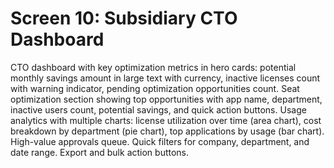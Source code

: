 # Screen 10: Subsidiary CTO Dashboard

CTO dashboard with key optimization metrics in hero cards: potential monthly savings amount in large text with currency, inactive licenses count with warning indicator, pending optimization opportunities count. Seat optimization section showing top opportunities with app name, department, inactive users count, potential savings, and quick action buttons. Usage analytics with multiple charts: license utilization over time (area chart), cost breakdown by department (pie chart), top applications by usage (bar chart). High-value approvals queue. Quick filters for company, department, and date range. Export and bulk action buttons.

